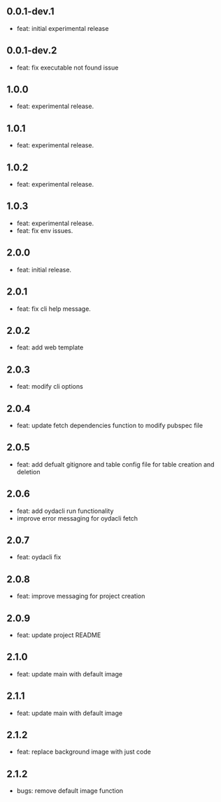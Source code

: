 ## 0.0.1-dev.1

-   feat: initial experimental release

## 0.0.1-dev.2

-   feat: fix executable not found issue

## 1.0.0

-   feat: experimental release.

## 1.0.1

-   feat: experimental release.

## 1.0.2

-   feat: experimental release.

## 1.0.3

-   feat: experimental release.
-   feat: fix env issues.

## 2.0.0

-   feat: initial release.

## 2.0.1

-   feat: fix cli help message.

## 2.0.2

-   feat: add web template

## 2.0.3

-   feat: modify cli options

## 2.0.4

-   feat: update fetch dependencies function to modify pubspec file

## 2.0.5

-   feat: add defualt gitignore and table config file for table creation and deletion

## 2.0.6

-   feat: add oydacli run functionality
-   improve error messaging for oydacli fetch

## 2.0.7

-   feat: oydacli fix

## 2.0.8

-   feat: improve messaging for project creation

## 2.0.9

-   feat: update project README

## 2.1.0

-   feat: update main with default image

## 2.1.1

-   feat: update main with default image

## 2.1.2

-   feat: replace background image with just code

## 2.1.2

-   bugs: remove default image function
